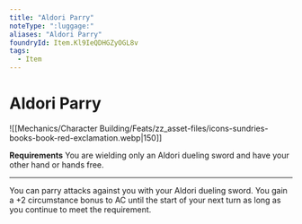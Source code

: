 ```yaml
---
title: "Aldori Parry"
noteType: ":luggage:"
aliases: "Aldori Parry"
foundryId: Item.Kl9IeQDHGZyOGL8v
tags:
  - Item
---
```


# Aldori Parry
![[Mechanics/Character Building/Feats/zz_asset-files/icons-sundries-books-book-red-exclamation.webp|150]]

**Requirements** You are wielding only an Aldori dueling sword and have your other hand or hands free.

* * *

You can parry attacks against you with your Aldori dueling sword. You gain a +2 circumstance bonus to AC until the start of your next turn as long as you continue to meet the requirement.


